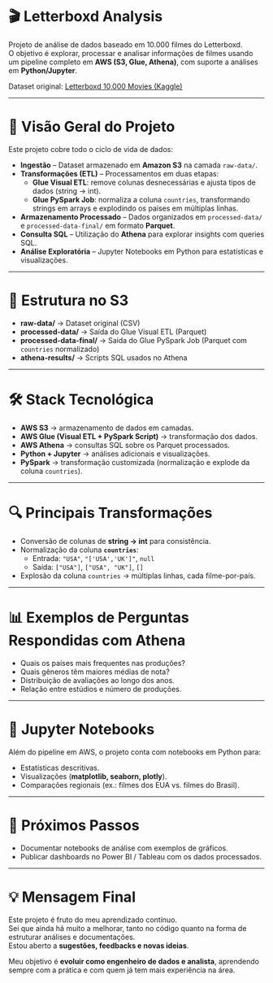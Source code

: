 # **🎬 Letterboxd Analysis**

Projeto de análise de dados baseado em 10.000 filmes do Letterboxd.  
O objetivo é explorar, processar e analisar informações de filmes usando um pipeline completo em **AWS (S3, Glue, Athena)**, com suporte a análises em **Python/Jupyter**.

Dataset original: [Letterboxd 10,000 Movies (Kaggle)](https://www.kaggle.com/datasets/ky1338/10000-movies-letterboxd-data)

---

# **🚀 Visão Geral do Projeto**

Este projeto cobre todo o ciclo de vida de dados:

- **Ingestão** – Dataset armazenado em **Amazon S3** na camada `raw-data/`.  
- **Transformações (ETL)** – Processamentos em duas etapas:  
  - **Glue Visual ETL**: remove colunas desnecessárias e ajusta tipos de dados (string → int).  
  - **Glue PySpark Job**: normaliza a coluna `countries`, transformando strings em arrays e explodindo os países em múltiplas linhas.  
- **Armazenamento Processado** – Dados organizados em `processed-data/` e `processed-data-final/` em formato **Parquet**.  
- **Consulta SQL** – Utilização do **Athena** para explorar insights com queries SQL.  
- **Análise Exploratória** – Jupyter Notebooks em Python para estatísticas e visualizações.  

---

# **📂 Estrutura no S3**


- **raw-data/** → Dataset original (CSV)  
- **processed-data/** → Saída do Glue Visual ETL (Parquet)  
- **processed-data-final/** → Saída do Glue PySpark Job (Parquet com `countries` normalizado)  
- **athena-results/** → Scripts SQL usados no Athena  

---

# **🛠️ Stack Tecnológica**

- **AWS S3** → armazenamento de dados em camadas.  
- **AWS Glue (Visual ETL + PySpark Script)** → transformação dos dados.  
- **AWS Athena** → consultas SQL sobre os Parquet processados.  
- **Python + Jupyter** → análises adicionais e visualizações.  
- **PySpark** → transformação customizada (normalização e explode da coluna `countries`).  

---

# **🔍 Principais Transformações**

- Conversão de colunas de **string → int** para consistência.  
- Normalização da coluna **`countries`**:  
  - Entrada: `"USA"`, `"['USA','UK']"`, `null`  
  - Saída: `["USA"]`, `["USA", "UK"]`, `[]`  
- Explosão da coluna `countries` → múltiplas linhas, cada filme-por-país.  

---

# **📊 Exemplos de Perguntas Respondidas com Athena**

- Quais os países mais frequentes nas produções?  
- Quais gêneros têm maiores médias de nota?  
- Distribuição de avaliações ao longo dos anos.  
- Relação entre estúdios e número de produções.  

---

# **📓 Jupyter Notebooks**

Além do pipeline em AWS, o projeto conta com notebooks em Python para:  

- Estatísticas descritivas.  
- Visualizações (**matplotlib, seaborn, plotly**).  
- Comparações regionais (ex.: filmes dos EUA vs. filmes do Brasil).  

---

# **📌 Próximos Passos**

- Documentar notebooks de análise com exemplos de gráficos.  
- Publicar dashboards no Power BI / Tableau com os dados processados.
  
---

# **💡 Mensagem Final**

Este projeto é fruto do meu aprendizado contínuo.  
Sei que ainda há muito a melhorar, tanto no código quanto na forma de estruturar análises e documentações.  
Estou aberto a **sugestões, feedbacks e novas ideias**.  

Meu objetivo é **evoluir como engenheiro de dados e analista**, aprendendo sempre com a prática e com quem já tem mais experiência na área.  

